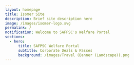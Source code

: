 ```yaml
---
layout: homepage
title: Isomer Site
description: Brief site description here
image: /images/isomer-logo.svg
permalink: /
notification: Welcome to SAFPSC's Welfare Portal
sections:
  - hero:
      title: SAFPSC Welfare Portal
      subtitle: Corporate Deals & Passes
      background: /images/Travel (Banner (Landscape)).png
---
```

